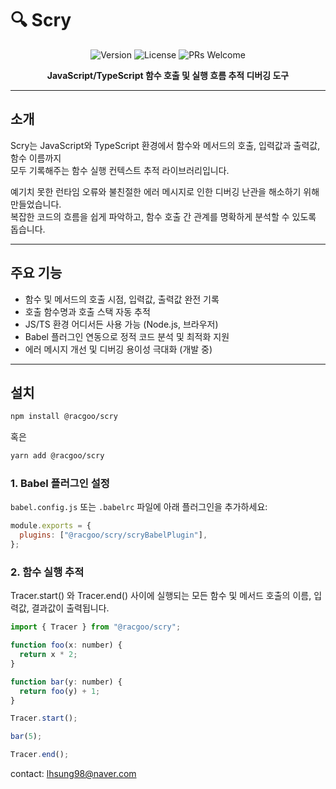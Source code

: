 # 🔍 Scry

<div align="center">

<img src="https://img.shields.io/badge/version-1.0.0-blue.svg" alt="Version"/>
<img src="https://img.shields.io/badge/License-MIT-yellow.svg" alt="License"/>
<img src="https://img.shields.io/badge/PRs-welcome-brightgreen.svg" alt="PRs Welcome"/>

**JavaScript/TypeScript 함수 호출 및 실행 흐름 추적 디버깅 도구**

</div>

---

## 소개

Scry는 JavaScript와 TypeScript 환경에서 함수와 메서드의 호출, 입력값과 출력값, 함수 이름까지  
모두 기록해주는 함수 실행 컨텍스트 추적 라이브러리입니다.

예기치 못한 런타임 오류와 불친절한 에러 메시지로 인한 디버깅 난관을 해소하기 위해 만들었습니다.  
복잡한 코드의 흐름을 쉽게 파악하고, 함수 호출 간 관계를 명확하게 분석할 수 있도록 돕습니다.

---

## 주요 기능

- 함수 및 메서드의 호출 시점, 입력값, 출력값 완전 기록
- 호출 함수명과 호출 스택 자동 추적
- JS/TS 환경 어디서든 사용 가능 (Node.js, 브라우저)
- Babel 플러그인 연동으로 정적 코드 분석 및 최적화 지원
- 에러 메시지 개선 및 디버깅 용이성 극대화 (개발 중)

---

## 설치

```bash
npm install @racgoo/scry
```

혹은

```bash
yarn add @racgoo/scry
```

### 1. Babel 플러그인 설정

`babel.config.js` 또는 `.babelrc` 파일에 아래 플러그인을 추가하세요:

```js
module.exports = {
  plugins: ["@racgoo/scry/scryBabelPlugin"],
};
```

### 2. 함수 실행 추적

Tracer.start() 와 Tracer.end() 사이에 실행되는 모든 함수 및 메서드 호출의 이름, 입력값, 결과값이 출력됩니다.

```js
import { Tracer } from "@racgoo/scry";

function foo(x: number) {
  return x * 2;
}

function bar(y: number) {
  return foo(y) + 1;
}

Tracer.start();

bar(5);

Tracer.end();
```

contact: lhsung98@naver.com
